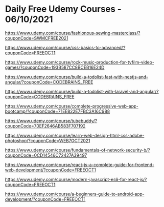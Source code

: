 # Daily Free Udemy Courses - 06/10/2021

https://www.udemy.com/course/fashionous-sewing-masterclass/?couponCode=SWMCFREE2021
https://www.udemy.com/course/css-basics-to-advanced/?couponCode=FREEOCT1
https://www.udemy.com/course/rock-music-production-for-tvfilm-video-games/?couponCode=193B587CC8BCEB16E24D
https://www.udemy.com/course/build-a-todolist-fast-with-nestjs-and-angular/?couponCode=CODEBRAINS_FREE
https://www.udemy.com/course/build-a-todolist-with-laravel-and-angular/?couponCode=CODEBRAINS_FREE
https://www.udemy.com/course/complete-progressive-web-app-bootcamp/?couponCode=71EE822E7FBC3A16C988
https://www.udemy.com/course/tubebuddy/?couponCode=70EF2646AB583F707192
https://www.udemy.com/course/learn-web-design-html-css-adobe-photoshop/?couponCode=WEB7OCT2021
https://www.udemy.com/course/fundamentals-of-network-security-b/?couponCode=0CD14546C72427A39497
https://www.udemy.com/course/react-js-a-complete-guide-for-frontend-web-development/?couponCode=FREEOCT1
https://www.udemy.com/course/modern-javascript-es6-for-react-js/?couponCode=FREEOCT1
https://www.udemy.com/course/a-beginners-guide-to-android-app-development/?couponCode=FREEOCT1
